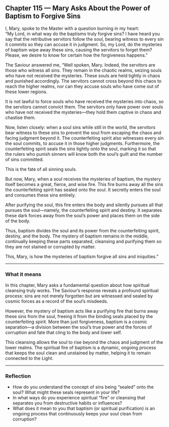 ## Chapter 115 — Mary Asks About the Power of Baptism to Forgive Sins

I, Mary, spoke to the Master with a question burning in my heart:  
“My Lord, in what way do the baptisms truly forgive sins? I have heard you say that the retributive servitors follow the soul, bearing witness to every sin it commits so they can accuse it in judgment. So, my Lord, do the mysteries of baptism wipe away these sins, causing the servitors to forget them? Please, we desire to know for certain how the forgiveness happens.”

The Saviour answered me, “Well spoken, Mary. Indeed, the servitors are those who witness all sins. They remain in the chaotic realms, seizing souls who have not received the mysteries. These souls are held tightly in chaos and punished accordingly. The servitors cannot cross beyond this chaos to reach the higher realms, nor can they accuse souls who have come out of these lower regions.

It is not lawful to force souls who have received the mysteries into chaos, so the servitors cannot convict them. The servitors only have power over souls who have not received the mysteries—they hold them captive in chaos and chastise them.

Now, listen closely: when a soul sins while still in the world, the servitors bear witness to these sins to prevent the soul from escaping the chaos and facing judgment beyond it. The counterfeiting spirit also witnesses every sin the soul commits, to accuse it in those higher judgments. Furthermore, the counterfeiting spirit seals the sins tightly onto the soul, marking it so that the rulers who punish sinners will know both the soul’s guilt and the number of sins committed.

This is the fate of all sinning souls.

But now, Mary, when a soul receives the mysteries of baptism, the mystery itself becomes a great, fierce, and wise fire. This fire burns away all the sins the counterfeiting spirit has sealed onto the soul. It secretly enters the soul and consumes these sins entirely.

After purifying the soul, this fire enters the body and silently pursues all that pursues the soul—namely, the counterfeiting spirit and destiny. It separates these dark forces away from the soul’s power and places them on the side of the body.

Thus, baptism divides the soul and its power from the counterfeiting spirit, destiny, and the body. The mystery of baptism remains in the middle, continually keeping these parts separated, cleansing and purifying them so they are not stained or corrupted by matter.

This, Mary, is how the mysteries of baptism forgive all sins and iniquities.”

---

### What it means

In this chapter, Mary asks a fundamental question about how spiritual cleansing truly works. The Saviour’s response reveals a profound spiritual process: sins are not merely forgotten but are witnessed and sealed by cosmic forces as a record of the soul’s misdeeds.

However, the mystery of baptism acts like a purifying fire that burns away these sins from the soul, freeing it from the binding seals placed by the counterfeiting spirit. More than just forgiveness, baptism is a cosmic separation—a division between the soul’s true power and the forces of corruption and fate that cling to the body and lower self.

This cleansing allows the soul to rise beyond the chaos and judgment of the lower realms. The spiritual fire of baptism is a dynamic, ongoing process that keeps the soul clean and unstained by matter, helping it to remain connected to the Light.

---

### Reflection

* How do you understand the concept of sins being “sealed” onto the soul? What might these seals represent in your life?
* In what ways do you experience spiritual “fire” or cleansing that separates you from destructive habits or influences?
* What does it mean to you that baptism (or spiritual purification) is an ongoing process that continuously keeps your soul clean from corruption?
